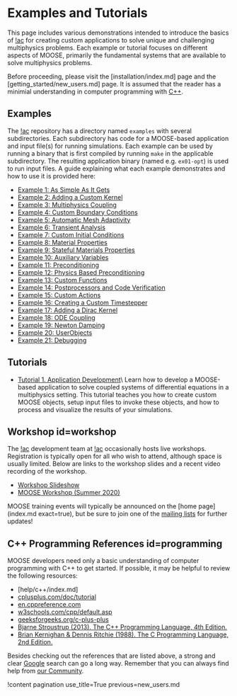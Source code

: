 # Examples and Tutorials

This page includes various demonstrations intended to introduce the basics of [!ac](MOOSE) for creating custom applications to solve unique and challenging multiphysics problems. Each example or tutorial focuses on different aspects of MOOSE, primarily the fundamental systems that are available to solve multiphysics problems.

Before proceeding, please visit the [installation/index.md] page and the [getting_started/new_users.md] page. It is assumed that the reader has a minimial understanding in computer programming with [C++](#programming).

## Examples

The [!ac](MOOSE) repository has a directory named `examples` with several subdirectories. Each subdirectory
has code for a MOOSE-based application and input file(s) for running simulations. Each example can
be used by running a binary that is first compiled by running `make` in the applicable subdirectory.
The resulting application binary (named e.g. `ex01-opt`) is used to run input
files.  A guide explaining what each example
demonstrates and how to use it is provided here:

- [Example 1: As Simple As It Gets](examples/ex01_inputfile.md)
- [Example 2: Adding a Custom Kernel](examples/ex02_kernel.md)
- [Example 3: Multiphysics Coupling](examples/ex03_coupling.md)
- [Example 4: Custom Boundary Conditions](examples/ex04_bcs.md)
- [Example 5: Automatic Mesh Adaptivity](examples/ex05_amr.md)
- [Example 6: Transient Analysis](examples/ex06_transient.md)
- [Example 7: Custom Initial Conditions](examples/ex07_ics.md)
- [Example 8: Material Properties](examples/ex08_materials.md)
- [Example 9: Stateful Materials Properties](examples/ex09_stateful_materials.md)
- [Example 10: Auxiliary Variables](examples/ex10_aux.md)
- [Example 11: Preconditioning](examples/ex11_prec.md)
- [Example 12: Physics Based Preconditioning](examples/ex12_pbp.md)
- [Example 13: Custom Functions](examples/ex13_functions.md)
- [Example 14: Postprocessors and Code Verification](examples/ex14_pps.md)
- [Example 15: Custom Actions](examples/ex15_actions.md)
- [Example 16: Creating a Custom Timestepper](examples/ex16_timestepper.md)
- [Example 17: Adding a Dirac Kernel](examples/ex17_dirac.md)
- [Example 18: ODE Coupling](examples/ex18_scalar_kernel.md)
- [Example 19: Newton Damping](examples/ex19_dampers.md)
- [Example 20: UserObjects](examples/ex20_user_objects.md)
- [Example 21: Debugging](examples/ex21_debugging.md)

## Tutorials

- [Tutorial 1. Application Development](tutorial01_app_development/index.md)\\
  Learn how to develop a MOOSE-based application to solve coupled systems of differential equations in a multiphysics setting. This tutorial teaches you how to create custom MOOSE objects, setup input files to invoke these objects, and how to process and visualize the results of your simulations.

## Workshop id=workshop

The [!ac](MOOSE) development team at [!ac](INL) occasionally hosts live workshops. Registration is typically open for all who wish to attend, although space is usually limited. Below are links to the workshop slides and a recent video recording of the workshop<!--change this sentence to be a plural reference, "recording(s)," when/if more workshop recordings become available-->.

- [Workshop Slideshow](https://www.mooseframework.org/workshop)
- [MOOSE Workshop (Summer 2020)](https://www.youtube.com/watch?v=2tJwBsYaLaI)

MOOSE training events will typically be announced on the [home page](index.md exact=true), but be sure to join one of the [mailing lists](new_users.md#join) for further updates!

## C++ Programming References id=programming

MOOSE developers need only a basic understanding of computer programming with C++ to get started. If possible, it may be helpful to review the following resources:

- [help/c++/index.md]
- [cplusplus.com/doc/tutorial](http://www.cplusplus.com/doc/tutorial/)
- [en.cppreference.com](https://en.cppreference.com/)
- [w3schools.com/cpp/default.asp](https://www.w3schools.com/cpp/default.asp)
- [geeksforgeeks.org/c-plus-plus](https://www.geeksforgeeks.org/c-plus-plus/)
- [Bjarne Stroustrup (2013). The C++ Programming Language, 4th Edition.](https://www.stroustrup.com/4th.html)
- [Brian Kernighan & Dennis Ritchie (1988). The C Programming Language, 2nd Edition.](http://s3-us-west-2.amazonaws.com/belllabs-microsite-dritchie/cbook/index.html)

Besides checking out the references that are listed above, a strong and clear [Google](https://www.google.com/) search can go a long way. Remember that you can always find help from [our Community](help/contact_us.md).

!content pagination use_title=True
                    previous=new_users.md
